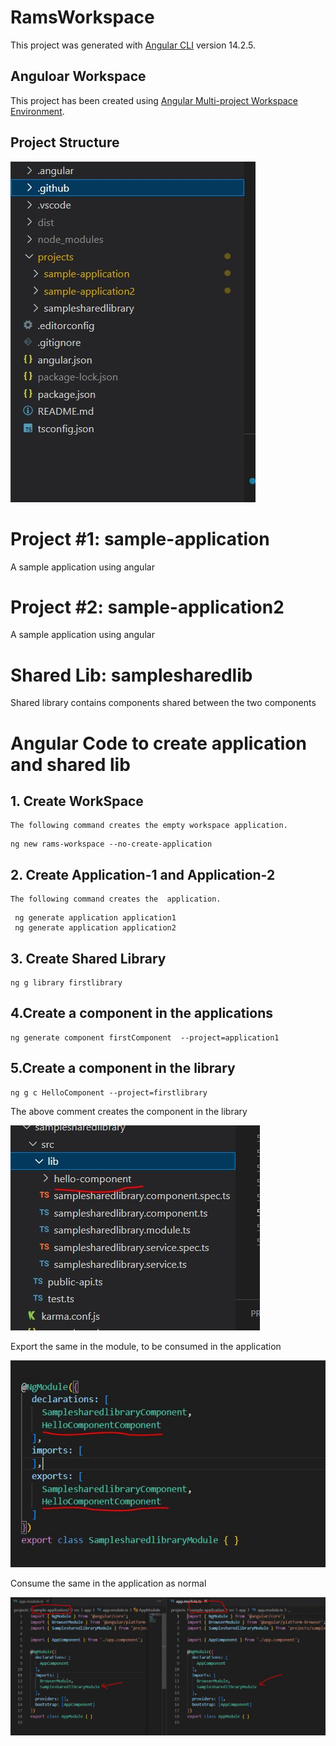 # RamsWorkspace

This project was generated with [Angular CLI](https://github.com/angular/angular-cli) version 14.2.5.

## Anguloar Workspace

This project has been created using [Angular Multi-project Workspace Environment](https://angular.io/guide/file-structure#setting-up-for-a-multi-project-workspace).

## Project Structure 


![Project Structure](./lib/Capture.JPG)

# Project #1:   sample-application
A sample application using angular 
# Project #2:   sample-application2
A sample application using angular 
# Shared Lib:   samplesharedlib
Shared library contains components shared between the two components


# Angular Code to create application and shared lib

## 1. Create WorkSpace 

    The following command creates the empty workspace application.

 ```
 ng new rams-workspace --no-create-application
 ```

## 2. Create  Application-1 and Application-2

    The following command creates the  application.

 ```
  ng generate application application1
  ng generate application application2
 ```

 ## 3. Create Shared Library

 ```
ng g library firstlibrary
 ```

 ## 4.Create a component in the applications 

 ```
ng generate component firstComponent  --project=application1
 ``` 

## 5.Create a component in the library
```
ng g c HelloComponent --project=firstlibrary  
```
The above comment creates the component in the library

![New component in Shared Library](./lib/sample-shared-library-component.JPG)


Export the same in the module, to be consumed in the application


![Export the shared component in library](./lib/export.JPG)


Consume the same in the application as normal 

![Import the shared lib](./lib/import.JPG)